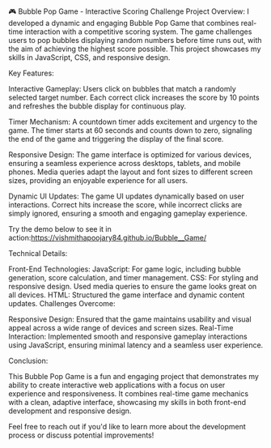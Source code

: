 🎮 Bubble Pop Game - Interactive Scoring Challenge
Project Overview: I developed a dynamic and engaging Bubble Pop Game that combines real-time interaction with a competitive scoring system. The game challenges users to pop bubbles displaying random numbers before time runs out, with the aim of achieving the highest score possible. This project showcases my skills in JavaScript, CSS, and responsive design.

Key Features:

Interactive Gameplay: Users click on bubbles that match a randomly selected target number. Each correct click increases the score by 10 points and refreshes the bubble display for continuous play.

Timer Mechanism: A countdown timer adds excitement and urgency to the game. The timer starts at 60 seconds and counts down to zero, signaling the end of the game and triggering the display of the final score.

Responsive Design: The game interface is optimized for various devices, ensuring a seamless experience across desktops, tablets, and mobile phones. Media queries adapt the layout and font sizes to different screen sizes, providing an enjoyable experience for all users.

Dynamic UI Updates: The game UI updates dynamically based on user interactions. Correct hits increase the score, while incorrect clicks are simply ignored, ensuring a smooth and engaging gameplay experience.

Try the demo below to see it in action:https://vishmithapoojary84.github.io/Bubble__Game/


Technical Details:

Front-End Technologies:
JavaScript: For game logic, including bubble generation, score calculation, and timer management.
CSS: For styling and responsive design. Used media queries to ensure the game looks great on all devices.
HTML: Structured the game interface and dynamic content updates.
Challenges Overcome:

Responsive Design: Ensured that the game maintains usability and visual appeal across a wide range of devices and screen sizes.
Real-Time Interaction: Implemented smooth and responsive gameplay interactions using JavaScript, ensuring minimal latency and a seamless user experience.

Conclusion:

This Bubble Pop Game is a fun and engaging project that demonstrates my ability to create interactive web applications with a focus on user experience and responsiveness. It combines real-time game mechanics with a clean, adaptive interface, showcasing my skills in both front-end development and responsive design.

Feel free to reach out if you'd like to learn more about the development process or discuss potential improvements!

